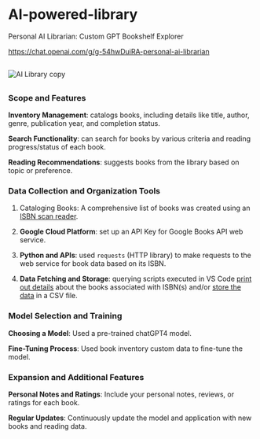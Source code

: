 # AI-powered-library

Personal AI Librarian:  Custom GPT Bookshelf Explorer

https://chat.openai.com/g/g-54hwDuiRA-personal-ai-librarian 
## 
![AI Library copy](https://github.com/ilirjanahyseni/personal-library/assets/92699878/61033d70-68e2-4d1e-bfa9-c8e7a26693a2) 

## 
### Scope and Features 
**Inventory Management**: catalogs books, including details like title, author, genre, publication year, and completion status.

**Search Functionality**: can search for books by various criteria and reading progress/status of each book. 

**Reading Recommendations**: suggests books from the library based on topic or preference. 

### Data Collection and Organization Tools
1. Cataloging Books: A comprehensive list of books was created using an [ISBN scan reader](https://play.google.com/store/apps/details?id=org.micla.MiClaScanISBN&hl=en_US&gl=US).

2. **Google Cloud Platform**: set up an API Key for Google Books API web service. 
3. **Python and APIs**: used `requests` (HTTP library) to make requests to the web service for book data based on its ISBN.
4. **Data Fetching and Storage**: querying scripts executed in VS Code [print out details](https://github.com/ilirjanahyseni/AI-powered-library/blob/main/import%20requests2.py) about the books associated with ISBN(s) and/or [store the data]( https://github.com/ilirjanahyseni/AI-powered-library/blob/main/import%20requests.py) in a CSV file. 

### Model Selection and Training 
**Choosing a Model**: Used a pre-trained chatGPT4 model.

**Fine-Tuning Process**: Used book inventory custom data to fine-tune the model.

### Expansion and Additional Features 

**Personal Notes and Ratings**: Include your personal notes, reviews, or ratings for each book.

**Regular Updates**: Continuously update the model and application with new books and reading data.



